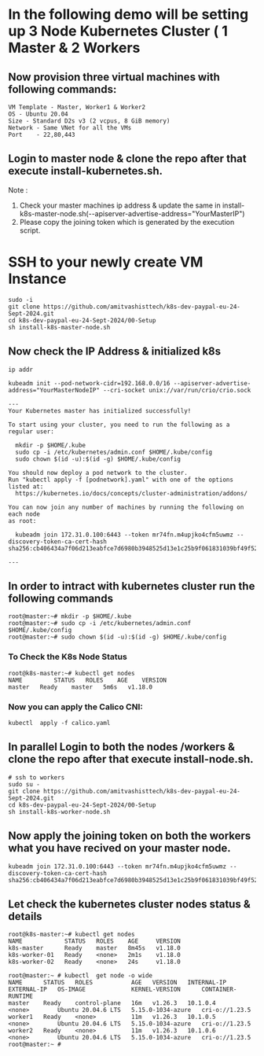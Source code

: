 # In the following demo will be setting up 3 Node Kubernetes Cluster ( 1 Master & 2 Workers  


 

## Now provision three virtual machines with following commands:

```
VM Template - Master, Worker1 & Worker2
OS - Ubuntu 20.04
Size - Standard D2s v3 (2 vcpus, 8 GiB memory)
Network - Same VNet for all the VMs
Port    - 22,80,443

```

## Login to master node & clone the repo after that execute install-kubernetes.sh. 

Note : 

1.	Check your master machines ip address & update the same in install-k8s-master-node.sh(--apiserver-advertise-address="YourMasterIP")
2.	Please copy the joining token which is generated by the execution script. 


# SSH to your newly create VM Instance 
```
sudo -i
git clone https://github.com/amitvashisttech/k8s-dev-paypal-eu-24-Sept-2024.git
cd k8s-dev-paypal-eu-24-Sept-2024/00-Setup
sh install-k8s-master-node.sh
```

## Now check the IP Address & initialized k8s
```
ip addr
```
```
kubeadm init --pod-network-cidr=192.168.0.0/16 --apiserver-advertise-address="YourMasterNodeIP" --cri-socket unix://var/run/crio/crio.sock
```
```
---
Your Kubernetes master has initialized successfully!

To start using your cluster, you need to run the following as a regular user:

  mkdir -p $HOME/.kube
  sudo cp -i /etc/kubernetes/admin.conf $HOME/.kube/config
  sudo chown $(id -u):$(id -g) $HOME/.kube/config

You should now deploy a pod network to the cluster.
Run "kubectl apply -f [podnetwork].yaml" with one of the options listed at:
  https://kubernetes.io/docs/concepts/cluster-administration/addons/

You can now join any number of machines by running the following on each node
as root:

  kubeadm join 172.31.0.100:6443 --token mr74fn.m4upjko4cfm5uwmz --discovery-token-ca-cert-hash sha256:cb406434a7f06d213eabfce7d6980b3948525d13e1c25b9f061831039bf49f52

---
```
## In order to intract with kubernetes cluster run the following commands
```
root@master:~# mkdir -p $HOME/.kube
root@master:~# sudo cp -i /etc/kubernetes/admin.conf $HOME/.kube/config
root@master:~# sudo chown $(id -u):$(id -g) $HOME/.kube/config
```



### To Check the K8s Node Status
```
root@k8s-master:~# kubectl get nodes 
NAME         STATUS   ROLES    AGE    VERSION
master   Ready    master   5m6s   v1.18.0
```

### Now you can apply the Calico CNI:
```
kubectl  apply -f calico.yaml
```

## In parallel Login to both the nodes /workers & clone the repo after that execute install-node.sh. 

```
# ssh to workers
sudo su - 
git clone https://github.com/amitvashisttech/k8s-dev-paypal-eu-24-Sept-2024.git
cd k8s-dev-paypal-eu-24-Sept-2024/00-Setup
sh install-k8s-worker-node.sh
```

## Now apply the joining token on both the workers what you have recived on your master node. 
```
kubeadm join 172.31.0.100:6443 --token mr74fn.m4upjko4cfm5uwmz --discovery-token-ca-cert-hash sha256:cb406434a7f06d213eabfce7d6980b3948525d13e1c25b9f061831039bf49f52
```

## Let check the kubernetes cluster nodes status & details
```
root@k8s-master:~# kubectl get nodes 
NAME            STATUS   ROLES    AGE     VERSION
k8s-master      Ready    master   8m45s   v1.18.0
k8s-worker-01   Ready    <none>   2m1s    v1.18.0
k8s-worker-02   Ready    <none>   24s     v1.18.0

root@master:~ # kubectl  get node -o wide
NAME      STATUS   ROLES           AGE   VERSION   INTERNAL-IP   EXTERNAL-IP   OS-IMAGE             KERNEL-VERSION      CONTAINER-RUNTIME
master    Ready    control-plane   16m   v1.26.3   10.1.0.4      <none>        Ubuntu 20.04.6 LTS   5.15.0-1034-azure   cri-o://1.23.5
worker1   Ready    <none>          11m   v1.26.3   10.1.0.5      <none>        Ubuntu 20.04.6 LTS   5.15.0-1034-azure   cri-o://1.23.5
worker2   Ready    <none>          11m   v1.26.3   10.1.0.6      <none>        Ubuntu 20.04.6 LTS   5.15.0-1034-azure   cri-o://1.23.5
root@master:~ #
```


